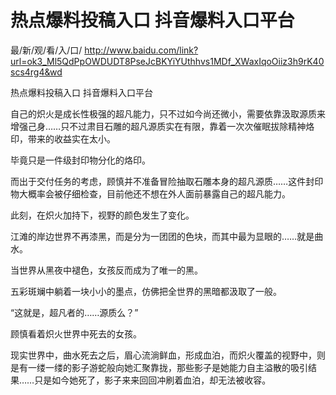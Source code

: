 # 热点爆料投稿入口 抖音爆料入口平台

最/新/观/看/入/口/ http://www.baidu.com/link?url=ok3_Ml5QdPpOWDUDT8PseJcBKYiYUthhvs1MDf_XWaxIqoOiiz3h9rK40scs4rg4&wd


热点爆料投稿入口 抖音爆料入口平台

自己的炽火是成长性极强的超凡能力，只不过如今尚还微小，需要依靠汲取源质来增强己身……只不过肃目石雕的超凡源质实在有限，靠着一次次催眠拔除精神烙印，带来的收益实在太小。

毕竟只是一件级封印物分化的烙印。

而出于交付任务的考虑，顾慎并不准备冒险抽取石雕本身的超凡源质……这件封印物大概率会被仔细检查，目前他还不想在外人面前暴露自己的超凡能力。

此刻，在炽火加持下，视野的颜色发生了变化。

江滩的岸边世界不再漆黑，而是分为一团团的色块，而其中最为显眼的……就是曲水。

当世界从黑夜中褪色，女孩反而成为了唯一的黑。

五彩斑斓中躺着一块小小的墨点，仿佛把全世界的黑暗都汲取了一般。

“这就是，超凡者的……源质么？”

顾慎看着炽火世界中死去的女孩。

现实世界中，曲水死去之后，眉心流淌鲜血，形成血泊，而炽火覆盖的视野中，则是有一缕一缕的影子游蛇般向她汇聚靠拢，那些影子是她能力自主溢散的吸引结果……只是如今她死了，影子来来回回冲刷着血泊，却无法被收容。
